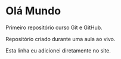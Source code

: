 # Olá Mundo
 Primeiro repositório curso Git e GitHub.

Repositório criado durante uma aula ao vivo.

Esta linha eu adicionei diretamente no site.
